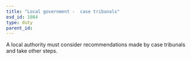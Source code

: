```yaml
---
title: "Local government -  case tribunals"
esd_id: 1084
type: duty
parent_id:  
---
```


A local authority must consider recommendations made by case tribunals and take other steps.

